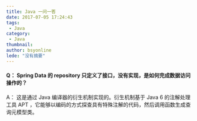 ```yaml
---
title: Java 一问一答
date: 2017-07-05 17:24:43
tags:
 - Java
category: 
 - Java
thumbnail: 
author: bsyonline
lede: "没有摘要"
---
```


#### Q： Spring Data 的 repository 只定义了接口，没有实现，是如何完成数据访问操作的？

A： 这是通过 Java 编译器的衍生机制实现的。衍生机制基于 Java 6 的注解处理工具 APT ，它能够以编码的方式探查具有特殊注解的代码，然后调用函数生成查询元模型类。